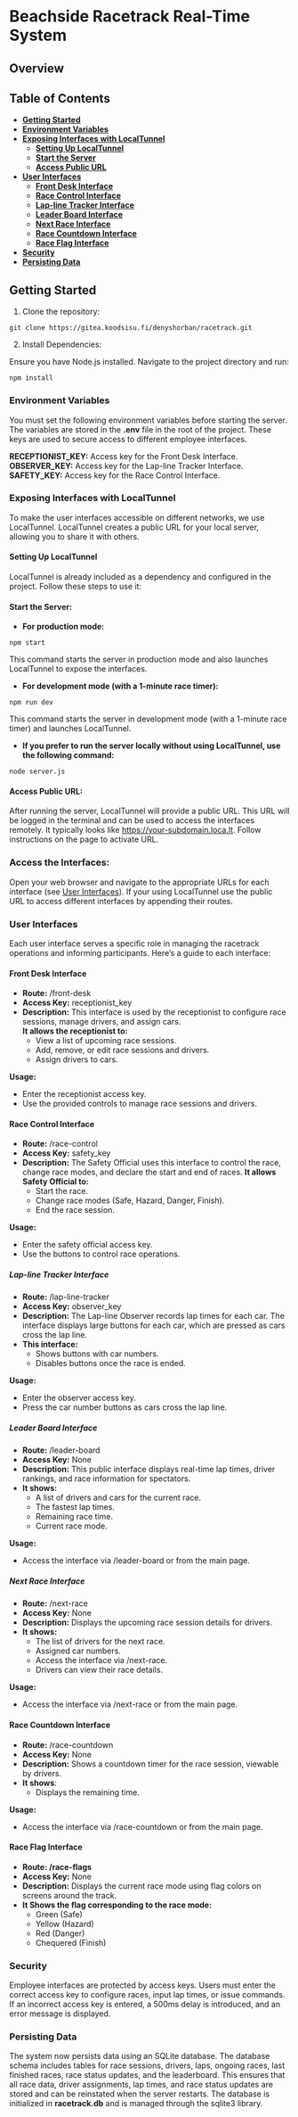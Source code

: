 # Beachside Racetrack Real-Time System

## Overview

## Table of Contents

- **[Getting Started](#getting-started)**
- **[Environment Variables](#environment-variables)**
- **[Exposing Interfaces with LocalTunnel](#exposing-interfaces-with-localtunnel)**
  - **[Setting Up LocalTunnel](#setting-up-localtunnel)**
  - **[Start the Server](#start-the-server)**
  - **[Access Public URL](#access-public-url)**
- **[User Interfaces](#user-interfaces)**
  - **[Front Desk Interface](#front-desk-interface)**
  - **[Race Control Interface](#race-control-interface)**
  - **[Lap-line Tracker Interface](#lap-line-tracker-interface)**
  - **[Leader Board Interface](#leader-board-interface)**
  - **[Next Race Interface](#next-race-interface)**
  - **[Race Countdown Interface](#race-countdown-interface)**
  - **[Race Flag Interface](#race-flag-interface)**
- **[Security](#security)**
- **[Persisting Data](#persisting-data)**
   
## Getting Started
1. Clone the repository:

`git clone https://gitea.koodsisu.fi/denyshorban/racetrack.git `

2. Install Dependencies:

Ensure you have Node.js installed. Navigate to the project directory and run:

`npm install`

### Environment Variables
You must set the following environment variables before starting the server. The variables are stored in the **.env** file in the root of the project. These keys are used to secure access to different employee interfaces.

**RECEPTIONIST_KEY:** Access key for the Front Desk Interface.  
**OBSERVER_KEY:** Access key for the Lap-line Tracker Interface.    
**SAFETY_KEY:** Access key for the Race Control Interface.

### Exposing Interfaces with LocalTunnel
To make the user interfaces accessible on different networks, we use LocalTunnel. LocalTunnel creates a public URL for your local server, allowing you to share it with others.

####  Setting Up LocalTunnel
LocalTunnel is already included as a dependency and configured in the project. Follow these steps to use it:

#### Start the Server:
- **For production mode:**

`npm start`

This command starts the server in production mode and also launches LocalTunnel to expose the interfaces.

- **For development mode (with a 1-minute race timer):**

`npm run dev`

This command starts the server in development mode (with a 1-minute race timer) and launches LocalTunnel.

- **If you prefer to run the server locally without using LocalTunnel, use the following command:**

`node server.js`

####  Access Public URL:

After running the server, LocalTunnel will provide a public URL.
This URL will be logged in the terminal and can be used to access the interfaces remotely.
It typically looks like https://your-subdomain.loca.lt. Follow instructions on the page to activate URL.

### Access the Interfaces:
Open your web browser and navigate to the appropriate URLs for each interface (see [User Interfaces](#user-interfaces)).
If your using LocalTunnel use the public URL to access different interfaces by appending their routes.

### User Interfaces
Each user interface serves a specific role in managing the racetrack operations and informing participants. Here’s a guide to each interface:

#### Front Desk Interface
- **Route:** /front-desk  
- **Access Key:** receptionist_key
- **Description:**
This interface is used by the receptionist to configure race sessions, manage drivers, and assign cars.   
**It allows the receptionist to:**
  - View a list of upcoming race sessions.
  - Add, remove, or edit race sessions and drivers.
  - Assign drivers to cars.

**Usage:**
- Enter the receptionist access key.
- Use the provided controls to manage race sessions and drivers.



#### Race Control Interface
- **Route:** /race-control
- **Access Key:** safety_key
- **Description:** The Safety Official uses this interface to control the race, change race modes, and declare the start and end of races.
**It allows Safety Official to:**
  - Start the race.
  - Change race modes (Safe, Hazard, Danger, Finish).
  - End the race session.

**Usage:**
- Enter the safety official access key.
- Use the buttons to control race operations.


##### Lap-line Tracker Interface
- **Route:** /lap-line-tracker
- **Access Key:** observer_key
- **Description:** The Lap-line Observer records lap times for each car. The interface displays large buttons for each car, which are pressed as cars cross the lap line.
- **This interface:**
  - Shows buttons with car numbers.
  - Disables buttons once the race is ended.

**Usage:**
- Enter the observer access key.
- Press the car number buttons as cars cross the lap line.


##### Leader Board Interface
- **Route:** /leader-board
- **Access Key:** None
- **Description:** This public interface displays real-time lap times, driver rankings, and race information for spectators.
- **It shows:**
  - A list of drivers and cars for the current race.
  - The fastest lap times.
  - Remaining race time.
  - Current race mode.

**Usage:**
- Access the interface via /leader-board or from the main page.


##### Next Race Interface
- **Route:** /next-race
- **Access Key:** None
- **Description:** Displays the upcoming race session details for drivers.
- **It shows:**
  - The list of drivers for the next race.
  - Assigned car numbers.
  - Access the interface via /next-race.
  - Drivers can view their race details.

**Usage:**
- Access the interface via /next-race or from the main page.


#### Race Countdown Interface
- **Route:** /race-countdown
- **Access Key:** None
- **Description:** Shows a countdown timer for the race session, viewable by drivers.
- **It shows**:
  - Displays the remaining time.

**Usage:**
- Access the interface via /race-countdown or from the main page.


#### Race Flag Interface
- **Route: /race-flags**
- **Access Key:** None
- **Description:** Displays the current race mode using flag colors on screens around the track.
- **It Shows the flag corresponding to the race mode:**
  - Green (Safe)
  - Yellow (Hazard)
  - Red (Danger)
  - Chequered (Finish)


### Security
Employee interfaces are protected by access keys. Users must enter the correct access key to configure races, input lap times, or issue commands. If an incorrect access key is entered, a 500ms delay is introduced, and an error message is displayed.

### Persisting Data
The system now persists data using an SQLite database. The database schema includes tables for race sessions, drivers, laps, ongoing races, last finished races, race status updates, and the leaderboard.
This ensures that all race data, driver assignments, lap times, and race status updates are stored and can be reinstated when the server restarts.
The database is initialized in **racetrack.db** and is managed through the sqlite3 library.